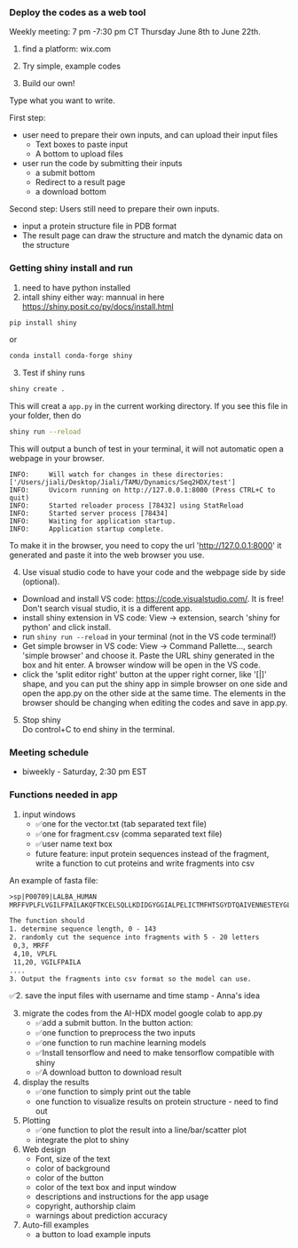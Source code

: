 ### Deploy the codes as a web tool
Weekly meeting: 7 pm -7:30 pm CT Thursday June 8th to June 22th.

1. find a platform: wix.com


2. Try simple, example codes
3. Build our own!         

Type what you want to write. 

First step:
* user need to prepare their own inputs, and can upload their input files
  * Text boxes to paste input
  * A bottom to upload files 
* user run the code by submitting their inputs
  * a submit bottom
  * Redirect to a result page
  * a download bottom

Second step:
Users still need to prepare their own inputs.          
* input a protein structure file in PDB format
* The result page can draw the structure and match the dynamic data on the structure


### Getting shiny install and run
1. need to have python installed
2. intall shiny either way: mannual in here https://shiny.posit.co/py/docs/install.html
```bash
pip install shiny
```
or 
```bash
conda install conda-forge shiny
```
3. Test if shiny runs
```bash
shiny create .
```
This will creat a `app.py` in the current working directory. If you see this file in your folder, then do
```bash
shiny run --reload
```
This will output a bunch of test in your terminal, it will not automatic open a webpage in your browser.
```basth
INFO:     Will watch for changes in these directories: ['/Users/jiali/Desktop/Jiali/TAMU/Dynamics/Seq2HDX/test']
INFO:     Uvicorn running on http://127.0.0.1:8000 (Press CTRL+C to quit)
INFO:     Started reloader process [78432] using StatReload
INFO:     Started server process [78434]
INFO:     Waiting for application startup.
INFO:     Application startup complete.
```
To make it in the browser, you need to copy the url 'http://127.0.0.1:8000' it generated and paste it into the web browser you use.

4. Use visual studio code to have your code and the webpage side by side (optional).
- Download and install VS code: https://code.visualstudio.com/. It is free! Don't search visual studio, it is a different app.
- install shiny extension in VS code: View -> extension, search 'shiny for python' and click install.
- run `shiny run --reload` in your terminal (not in the VS code terminal!)
- Get simple browser in VS code: View -> Command Pallette..., search 'simple browser' and choose it. Paste the URL shiny generated in the box and hit enter. A browser window will be open in the VS code.
- click the 'split editor right' button at the upper right corner, like '[|]' shape, and you can put the shiny app in simple browser on one side and open the app.py on the other side at the same time. The elements in the browser should be changing when editing the codes and save in app.py. 

5. Stop shiny       
Do control+C to end shiny in the terminal.

### Meeting schedule
* biweekly - Saturday, 2:30 pm EST

### Functions needed in app
1. input windows
   - :white_check_mark:one for the vector.txt (tab separated text file)
   - :white_check_mark:one for fragment.csv (comma separated text file)
   - :white_check_mark:user name text box
   - future feature: input protein sequences instead of the fragment, write a function to cut proteins and write fragments into csv

An example of fasta file:
```txt
>sp|P00709|LALBA_HUMAN
MRFFVPLFLVGILFPAILAKQFTKCELSQLLKDIDGYGGIALPELICTMFHTSGYDTQAIVENNESTEYGLFQISNKLWCKSSQVPQSRNICDISCDKFLDDDITDDIMCAKKILDIKGIDYWLAHKALCTEKLEQWLCEKL

The function should 
1. determine sequence length, 0 - 143
2. randomly cut the sequence into fragments with 5 - 20 letters 
 0,3, MRFF
 4,10, VPLFL
 11,20, VGILFPAILA
....
3. Output the fragments into csv format so the model can use. 
```

:white_check_mark:2. save the input files with username and time stamp - Anna's idea

3. migrate the codes from the AI-HDX model google colab to app.py
   - :white_check_mark:add a submit button. In the button action:
   - :white_check_mark:one function to preprocess the two inputs
   - :white_check_mark:one function to run machine learning models
   - :white_check_mark:Install tensorflow and need to make tensorflow compatible with shiny
   - :white_check_mark:A download button to download result
5. display the results
   - :white_check_mark:one function to simply print out the table
   - one function to visualize results on protein structure - need to find out
6. Plotting
   - :white_check_mark:one function to plot the result into a line/bar/scatter plot
   - integrate the plot to shiny
7. Web design
   - Font, size of the text
   - color of background
   - color of the button
   - color of the text box and input window
   - descriptions and instructions for the app usage
   - copyright, authorship claim
   - warnings about prediction accuracy
8. Auto-fill examples
   - a button to load example inputs
 
